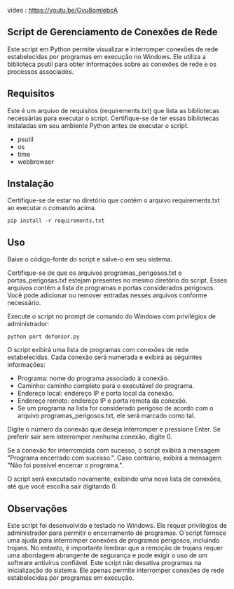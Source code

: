 video : https://youtu.be/Gvu8omlebcA

## Script de Gerenciamento de Conexões de Rede
Este script em Python permite visualizar e interromper conexões de rede estabelecidas por programas em execução no Windows. Ele utiliza a biblioteca psutil para obter informações sobre as conexões de rede e os processos associados.

## Requisitos
Este é um arquivo de requisitos (requirements.txt) que lista as bibliotecas necessárias para executar o script. Certifique-se de ter essas bibliotecas instaladas em seu ambiente Python antes de executar o script.
* psutil
* os
* time
* webbrowser

## Instalação
Certifique-se de estar no diretório que contém o arquivo requirements.txt ao executar o comando acima.
````
pip install -r requirements.txt
````
## Uso
Baixe o código-fonte do script e salve-o em seu sistema.

Certifique-se de que os arquivos programas_perigosos.txt e portas_perigosas.txt estejam presentes no mesmo diretório do script. Esses arquivos contêm a lista de programas e portas considerados perigosos. Você pode adicionar ou remover entradas nesses arquivos conforme necessário.

Execute o script no prompt de comando do Windows com privilégios de administrador:
````
python port defensor.py
````
O script exibirá uma lista de programas com conexões de rede estabelecidas. Cada conexão será numerada e exibirá as seguintes informações:
* Programa: nome do programa associado à conexão.
* Caminho: caminho completo para o executável do programa.
* Endereço local: endereço IP e porta local da conexão.
* Endereço remoto: endereço IP e porta remota da conexão.
* Se um programa na lista for considerado perigoso de acordo com o arquivo programas_perigosos.txt, ele será marcado como tal.

Digite o número da conexão que deseja interromper e pressione Enter. Se preferir sair sem interromper nenhuma conexão, digite 0.

Se a conexão for interrompida com sucesso, o script exibirá a mensagem "Programa encerrado com sucesso.". Caso contrário, exibirá a mensagem "Não foi possível encerrar o programa.".

O script será executado novamente, exibindo uma nova lista de conexões, até que você escolha sair digitando 0.
## Observações
Este script foi desenvolvido e testado no Windows. Ele requer privilégios de administrador para permitir o encerramento de programas.
O script fornece uma ajuda para interromper conexões de programas perigosos, incluindo trojans. No entanto, é importante lembrar que a remoção de trojans requer uma abordagem abrangente de segurança e pode exigir o uso de um software antivírus confiável.
Este script não desativa programas na inicialização do sistema. Ele apenas permite interromper conexões de rede estabelecidas por programas em execução.
